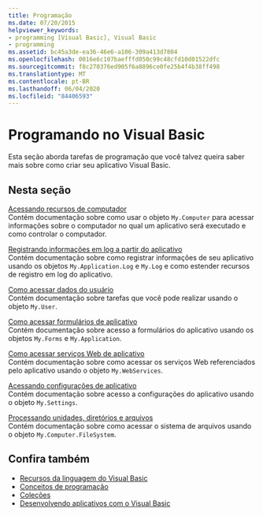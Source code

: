 ```yaml
---
title: Programação
ms.date: 07/20/2015
helpviewer_keywords:
- programming [Visual Basic], Visual Basic
- programming
ms.assetid: bc45a3de-ea36-46e6-a106-309a413d7804
ms.openlocfilehash: 0016e6c107baefffd050c99c48cfd10d01522dfc
ms.sourcegitcommit: f8c270376ed905f6a8896ce0fe25b4f4b38ff498
ms.translationtype: MT
ms.contentlocale: pt-BR
ms.lasthandoff: 06/04/2020
ms.locfileid: "84406593"
---
```

# <a name="programming-in-visual-basic"></a>Programando no Visual Basic

Esta seção aborda tarefas de programação que você talvez queira saber mais sobre como criar seu aplicativo Visual Basic.  
  
## <a name="in-this-section"></a>Nesta seção  

 [Acessando recursos de computador](computer-resources/index.md)  
 Contém documentação sobre como usar o objeto `My.Computer` para acessar informações sobre o computador no qual um aplicativo será executado e como controlar o computador.  
  
 [Registrando informações em log a partir do aplicativo](log-info/index.md)  
 Contém documentação sobre como registrar informações de seu aplicativo usando os objetos `My.Application.Log` e `My.Log` e como estender recursos de registro em log do aplicativo.  
  
 [Como acessar dados do usuário](accessing-user-data.md)  
 Contém documentação sobre tarefas que você pode realizar usando o objeto `My.User`.  
  
 [Como acessar formulários de aplicativo](accessing-application-forms.md)  
 Contém documentação sobre acesso a formulários do aplicativo usando os objetos `My.Forms` e `My.Application`.  
  
 [Como acessar serviços Web de aplicativo](accessing-application-web-services.md)  
 Contém documentação sobre como acessar os serviços Web referenciados pelo aplicativo usando o objeto `My.WebServices`.  
  
 [Acessando configurações de aplicativo](app-settings/index.md)  
 Contém documentação sobre acesso a configurações do aplicativo usando o objeto `My.Settings`.  
  
 [Processando unidades, diretórios e arquivos](drives-directories-files/index.md)  
 Contém documentação sobre como acessar o sistema de arquivos usando o objeto `My.Computer.FileSystem`.  
  
## <a name="see-also"></a>Confira também

- [Recursos da linguagem do Visual Basic](../../programming-guide/language-features/index.md)
- [Conceitos de programação](../../programming-guide/concepts/index.md)
- [Coleções](../../programming-guide/concepts/collections.md)
- [Desenvolvendo aplicativos com o Visual Basic](../index.md)
